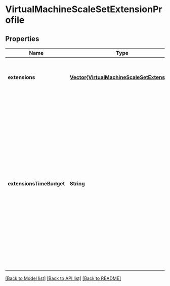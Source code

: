# VirtualMachineScaleSetExtensionProfile


## Properties
Name | Type | Description | Notes
------------ | ------------- | ------------- | -------------
**extensions** | [**Vector{VirtualMachineScaleSetExtension}**](VirtualMachineScaleSetExtension.md) | The virtual machine scale set child extension resources. | [optional] [default to nothing]
**extensionsTimeBudget** | **String** | Specifies the time alloted for all extensions to start. The time duration should be between 15 minutes and 120 minutes (inclusive) and should be specified in ISO 8601 format. The default value is 90 minutes (PT1H30M). &lt;br&gt;&lt;br&gt; Minimum api-version: 2020-06-01 | [optional] [default to nothing]


[[Back to Model list]](../README.md#models) [[Back to API list]](../README.md#api-endpoints) [[Back to README]](../README.md)


